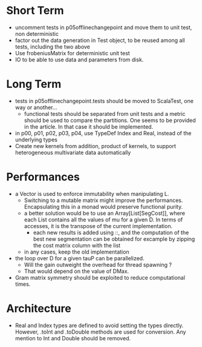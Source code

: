 # Short Term

- uncomment tests in p05offlinechangepoint and move them to unit test, non deterministic
- factor out the data generation in Test object, to be reused among all tests, including the two above
- Use frobeniusMatrix for deterministic unit test
- IO to be able to use data and parameters from disk.

# Long Term

- tests in p05offlinechangepoint.tests should be moved to ScalaTest, one way or another...
    - functional tests should be separated from unit tests and a metric should be used to compare the partitions. One seems to be provided in the article. In that case it should be implemented.
- in p00, p01, p02, p03, p04, use TypeDef Index and Real, instead of the underlying types
- Create new kernels from addition, product of kernels, to support heterogeneous multivariate data automatically

# Performances

- a Vector is used to enforce immutability when manipulating L.
    - Switching to a mutable matrix might improve the performances. Encapsulating this in a monad would preserve functional purity.
    - a better solution would be to use an Array[List[SegCost]], where each List contains all the values of mu for a given D. In terms of accesses, it is the transpose of the current implementation.
        - each new results is added using ::, and the computation of the best new segmentation can be obtained for excample by zipping the cost matrix column with the list
    - in any cases, keep the old implementation
- the loop over D for a given tauP can be parallelized.
    - Will the gain outweight the overhead for thread spawning ?
    - That would depend on the value of DMax.
- Gram matrix symmetry should be exploited to reduce computational times.
    
# Architecture

- Real and Index types are defined to avoid setting the types directly. However, .toInt and .toDouble methods are used for conversion. Any mention to Int and Double should be removed.